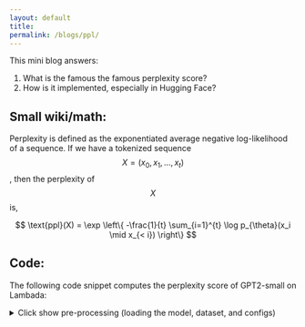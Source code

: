 ```yaml
---
layout: default
title:
permalink: /blogs/ppl/
---
```




This mini blog answers:
1. What is the famous  the famous perplexity score?
2. How is it implemented, especially in Hugging Face?

## Small wiki/math:

Perplexity is defined as the exponentiated average negative log-likelihood of a sequence. If we have a tokenized sequence $$X = (x_0, x_1, \ldots, x_t)$$, then the perplexity of $$X$$ is,

$$
\text{ppl}(X) = \exp 
\left\{ 
-\frac{1}{t} \sum_{i=1}^{t} \log p_{\theta}(x_i \mid x_{< i}) 
\right\}
$$

## Code:

The following code snippet computes the perplexity score of GPT2-small on Lambada:

<details>
	<summary> Click show pre-processing (loading the model, dataset, and configs)</summary>
<div markdown="1">
```python
from transformers import GPT2LMHeadModel, GPT2TokenizerFast
from datasets import load_dataset

import torch
from tqdm import tqdm
import numpy as np  

device = "cuda"

model  = GPT2LMHeadModel.from_pretrained(f"./hf/73150").to(device)
tokenizer = GPT2TokenizerFast.from_pretrained("gpt2")

test = load_dataset("lambada", split="test")
encodings = tokenizer("\n\n".join(test["text"]), return_tensors="pt")

max_length = model.config.n_positions
stride = 1024
seq_len = encodings.input_ids.size(1)

nlls = []
prev_end_loc = 0
```
</div>

</details>

The main loop:

```python
for begin_loc in tqdm(range(0, seq_len, stride)):
    end_loc = min(begin_loc + max_length, seq_len)
    trg_len = end_loc - prev_end_loc  
	# may be different from stride on last loop
    input_ids = encodings.input_ids[:, begin_loc:end_loc].to(device)
    target_ids = input_ids.clone()
    target_ids[:, :-trg_len] = -100

    with torch.no_grad():
        outputs = model(input_ids, labels=target_ids)
        neg_log_likelihood = outputs.loss

    nlls.append(neg_log_likelihood)

    prev_end_loc = end_loc
    if end_loc == seq_len:
        break

ppl = torch.exp(torch.stack(nlls).mean())
print(ppl.item())
```

Let's dissect the main loop. Matching the equation above and `ppl = torch.exp(torch.stack(nlls).mean())`, `nlls[i]` must represent the $$\log p_{\theta}(x_i \mid x_{< i})$$.


Question is, what is the `outputs = model(input_ids, labels=target_ids)`. 


The variable `outputs` is of type `transformers.modeling_outputs.CausalLMOutputWithCrossAttentions`, and has three keys:

1. `outputs.loss`: a single scaler, it represents exactly the quantity $$\log p_{\theta}(x_i \mid x_{< i})$$.
2. `outputs.logits`: this is the actual output matrix of the LM, is has a shape of `[1, seq_len, vocab_len]`.
3. `past_key_values` will ignore for now.


How to compute the `loss` from the `logits`:

We have:

```python
outputs = model(input_ids, labels=target_ids)
# input_ids >> tensor([[  257,  1598,  7815,  ...,  1175, 32002,   379]], device='cuda:0')
# target_ids >> tensor([[-100, -100, -100,  ..., -100, -100,  379]], device='cuda:0')
```

Hence, for each run:

* We are only interested in the model prediction for the **BEFORE** last token, which is **32002** in this example.
* We need to look at `outputs[0,-2]` and not `outputs[0,-1]`.
* `outputs[0, -2]` has a `[1, vocab_size]` shape. And, `outputs[0, -2][379]` would be represent exactly how much weight does the model think that the next token after 32002 would be **379**.
* `outputs[0, -2]` is not normalized. Hence, it should be softmaxe'd first. 

## References:

* [Hugging Face blog](https://huggingface.co/docs/transformers/en/perplexity)
* [The gradient blog](https://thegradient.pub/understanding-evaluation-metrics-for-language-models/)



